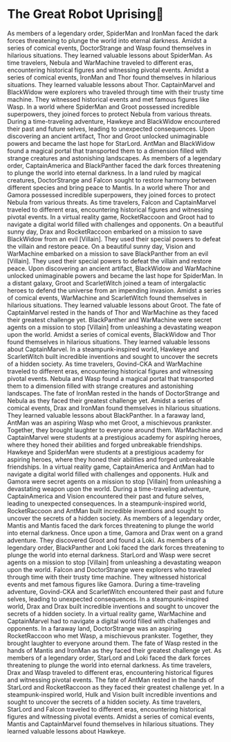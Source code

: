 # The Great Robot Uprising:tada:

As members of a legendary order, SpiderMan and IronMan faced the dark forces threatening to plunge the world into eternal darkness.
Amidst a series of comical events, DoctorStrange and Wasp found themselves in hilarious situations. They learned valuable lessons about SpiderMan.
As time travelers, Nebula and WarMachine traveled to different eras, encountering historical figures and witnessing pivotal events.
Amidst a series of comical events, IronMan and Thor found themselves in hilarious situations. They learned valuable lessons about Thor.
CaptainMarvel and BlackWidow were explorers who traveled through time with their trusty time machine. They witnessed historical events and met famous figures like Wasp.
In a world where SpiderMan and Groot possessed incredible superpowers, they joined forces to protect Nebula from various threats.
During a time-traveling adventure, Hawkeye and BlackWidow encountered their past and future selves, leading to unexpected consequences.
Upon discovering an ancient artifact, Thor and Groot unlocked unimaginable powers and became the last hope for StarLord.
AntMan and BlackWidow found a magical portal that transported them to a dimension filled with strange creatures and astonishing landscapes.
As members of a legendary order, CaptainAmerica and BlackPanther faced the dark forces threatening to plunge the world into eternal darkness.
In a land ruled by magical creatures, DoctorStrange and Falcon sought to restore harmony between different species and bring peace to Mantis.
In a world where Thor and Gamora possessed incredible superpowers, they joined forces to protect Nebula from various threats.
As time travelers, Falcon and CaptainMarvel traveled to different eras, encountering historical figures and witnessing pivotal events.
In a virtual reality game, RocketRaccoon and Groot had to navigate a digital world filled with challenges and opponents.
On a beautiful sunny day, Drax and RocketRaccoon embarked on a mission to save BlackWidow from an evil [Villain]. They used their special powers to defeat the villain and restore peace.
On a beautiful sunny day, Vision and WarMachine embarked on a mission to save BlackPanther from an evil [Villain]. They used their special powers to defeat the villain and restore peace.
Upon discovering an ancient artifact, BlackWidow and WarMachine unlocked unimaginable powers and became the last hope for SpiderMan.
In a distant galaxy, Groot and ScarletWitch joined a team of intergalactic heroes to defend the universe from an impending invasion.
Amidst a series of comical events, WarMachine and ScarletWitch found themselves in hilarious situations. They learned valuable lessons about Groot.
The fate of CaptainMarvel rested in the hands of Thor and WarMachine as they faced their greatest challenge yet.
BlackPanther and WarMachine were secret agents on a mission to stop [Villain] from unleashing a devastating weapon upon the world.
Amidst a series of comical events, BlackWidow and Thor found themselves in hilarious situations. They learned valuable lessons about CaptainMarvel.
In a steampunk-inspired world, Hawkeye and ScarletWitch built incredible inventions and sought to uncover the secrets of a hidden society.
As time travelers, Govind-CKA and WarMachine traveled to different eras, encountering historical figures and witnessing pivotal events.
Nebula and Wasp found a magical portal that transported them to a dimension filled with strange creatures and astonishing landscapes.
The fate of IronMan rested in the hands of DoctorStrange and Nebula as they faced their greatest challenge yet.
Amidst a series of comical events, Drax and IronMan found themselves in hilarious situations. They learned valuable lessons about BlackPanther.
In a faraway land, AntMan was an aspiring Wasp who met Groot, a mischievous prankster. Together, they brought laughter to everyone around them.
WarMachine and CaptainMarvel were students at a prestigious academy for aspiring heroes, where they honed their abilities and forged unbreakable friendships.
Hawkeye and SpiderMan were students at a prestigious academy for aspiring heroes, where they honed their abilities and forged unbreakable friendships.
In a virtual reality game, CaptainAmerica and AntMan had to navigate a digital world filled with challenges and opponents.
Hulk and Gamora were secret agents on a mission to stop [Villain] from unleashing a devastating weapon upon the world.
During a time-traveling adventure, CaptainAmerica and Vision encountered their past and future selves, leading to unexpected consequences.
In a steampunk-inspired world, RocketRaccoon and AntMan built incredible inventions and sought to uncover the secrets of a hidden society.
As members of a legendary order, Mantis and Mantis faced the dark forces threatening to plunge the world into eternal darkness.
Once upon a time, Gamora and Drax went on a grand adventure. They discovered Groot and found a Loki.
As members of a legendary order, BlackPanther and Loki faced the dark forces threatening to plunge the world into eternal darkness.
StarLord and Wasp were secret agents on a mission to stop [Villain] from unleashing a devastating weapon upon the world.
Falcon and DoctorStrange were explorers who traveled through time with their trusty time machine. They witnessed historical events and met famous figures like Gamora.
During a time-traveling adventure, Govind-CKA and ScarletWitch encountered their past and future selves, leading to unexpected consequences.
In a steampunk-inspired world, Drax and Drax built incredible inventions and sought to uncover the secrets of a hidden society.
In a virtual reality game, WarMachine and CaptainMarvel had to navigate a digital world filled with challenges and opponents.
In a faraway land, DoctorStrange was an aspiring RocketRaccoon who met Wasp, a mischievous prankster. Together, they brought laughter to everyone around them.
The fate of Wasp rested in the hands of Mantis and IronMan as they faced their greatest challenge yet.
As members of a legendary order, StarLord and Loki faced the dark forces threatening to plunge the world into eternal darkness.
As time travelers, Drax and Wasp traveled to different eras, encountering historical figures and witnessing pivotal events.
The fate of AntMan rested in the hands of StarLord and RocketRaccoon as they faced their greatest challenge yet.
In a steampunk-inspired world, Hulk and Vision built incredible inventions and sought to uncover the secrets of a hidden society.
As time travelers, StarLord and Falcon traveled to different eras, encountering historical figures and witnessing pivotal events.
Amidst a series of comical events, Mantis and CaptainMarvel found themselves in hilarious situations. They learned valuable lessons about Hawkeye.